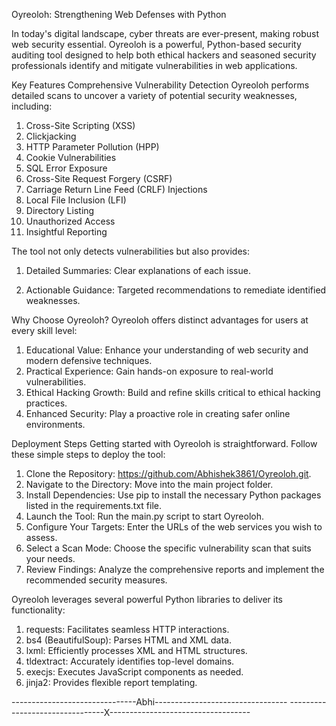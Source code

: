 Oyreoloh: Strengthening Web Defenses with Python


In today's digital landscape, cyber threats are ever-present, making robust web security essential. Oyreoloh is a powerful, Python-based security auditing tool designed to help both ethical hackers and seasoned security professionals identify and mitigate vulnerabilities in web applications.

Key Features
Comprehensive Vulnerability Detection
Oyreoloh performs detailed scans to uncover a variety of potential security weaknesses, including:

1. Cross-Site Scripting (XSS)
2. Clickjacking
3. HTTP Parameter Pollution (HPP)
4. Cookie Vulnerabilities
5. SQL Error Exposure
6. Cross-Site Request Forgery (CSRF)
7. Carriage Return Line Feed (CRLF) Injections
8. Local File Inclusion (LFI)
9. Directory Listing
10. Unauthorized Access
11. Insightful Reporting


The tool not only detects vulnerabilities but also provides:

1. Detailed Summaries: Clear explanations of each issue.

2. Actionable Guidance: Targeted recommendations to remediate identified weaknesses.

Why Choose Oyreoloh?
Oyreoloh offers distinct advantages for users at every skill level:

1. Educational Value: Enhance your understanding of web security and modern defensive techniques.
2. Practical Experience: Gain hands-on exposure to real-world vulnerabilities.
3. Ethical Hacking Growth: Build and refine skills critical to ethical hacking practices.
4. Enhanced Security: Play a proactive role in creating safer online environments.



Deployment Steps
Getting started with Oyreoloh is straightforward. Follow these simple steps to deploy the tool:

1. Clone the Repository: https://github.com/Abhishek3861/Oyreoloh.git.
2. Navigate to the Directory: Move into the main project folder.
3. Install Dependencies: Use pip to install the necessary Python packages listed in the requirements.txt file.
4. Launch the Tool: Run the main.py script to start Oyreoloh.
5. Configure Your Targets: Enter the URLs of the web services you wish to assess.
6. Select a Scan Mode: Choose the specific vulnerability scan that suits your needs.
7. Review Findings: Analyze the comprehensive reports and implement the recommended security measures.

Oyreoloh leverages several powerful Python libraries to deliver its functionality:

1. requests: Facilitates seamless HTTP interactions.
2. bs4 (BeautifulSoup): Parses HTML and XML data.
3. lxml: Efficiently processes XML and HTML structures.
4. tldextract: Accurately identifies top-level domains.
5. execjs: Executes JavaScript components as needed.
6. jinja2: Provides flexible report templating.

















-------------------------------Abhi---------------------------------
--------------------------------X-----------------------------------